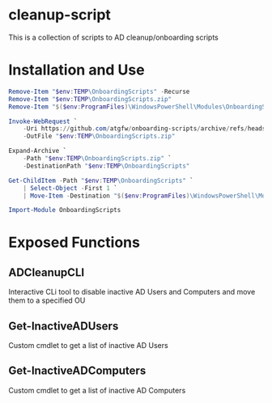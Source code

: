 # cleanup-script

This is a collection of scripts to AD cleanup/onboarding scripts

# Installation and Use

```powershell
Remove-Item "$env:TEMP\OnboardingScripts" -Recurse
Remove-Item "$env:TEMP\OnboardingScripts.zip" 
Remove-Item "$($env:ProgramFiles)\WindowsPowerShell\Modules\OnboardingScripts" -Recurse

Invoke-WebRequest `
    -Uri https://github.com/atgfw/onboarding-scripts/archive/refs/heads/RefactorRock.zip `
    -OutFile "$env:TEMP\OnboardingScripts.zip"

Expand-Archive `
    -Path "$env:TEMP\OnboardingScripts.zip" `
    -DestinationPath "$env:TEMP\OnboardingScripts"

Get-ChildItem -Path "$env:TEMP\OnboardingScripts" `
    | Select-Object -First 1 `
    | Move-Item -Destination "$($env:ProgramFiles)\WindowsPowerShell\Modules\OnboardingScripts"

Import-Module OnboardingScripts
```

# Exposed Functions

## ADCleanupCLI

Interactive CLi tool to disable inactive AD Users and Computers and move them to a specified OU

## Get-InactiveADUsers

Custom cmdlet to get a list of inactive AD Users

## Get-InactiveADComputers

Custom cmdlet to get a list of inactive AD Computers